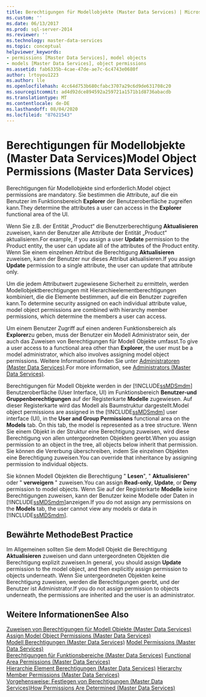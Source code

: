 ```yaml
---
title: Berechtigungen für Modellobjekte (Master Data Services) | Microsoft-Dokumentation
ms.custom: ''
ms.date: 06/13/2017
ms.prod: sql-server-2014
ms.reviewer: ''
ms.technology: master-data-services
ms.topic: conceptual
helpviewer_keywords:
- permissions [Master Data Services], model objects
- models [Master Data Services], object permissions
ms.assetid: fab6335b-4cae-47de-ae7c-6c4743e0680f
author: lrtoyou1223
ms.author: lle
ms.openlocfilehash: 4cc64d753b680cfabc3707a29c6d9de631708c20
ms.sourcegitcommit: ad4d92dce894592a259721a1571b1d8736abacdb
ms.translationtype: MT
ms.contentlocale: de-DE
ms.lasthandoff: 08/04/2020
ms.locfileid: "87621543"
---
```

# <a name="model-object-permissions-master-data-services"></a><span data-ttu-id="875b8-102">Berechtigungen für Modellobjekte (Master Data Services)</span><span class="sxs-lookup"><span data-stu-id="875b8-102">Model Object Permissions (Master Data Services)</span></span>
  <span data-ttu-id="875b8-103">Berechtigungen für Modellobjekte sind erforderlich.</span><span class="sxs-lookup"><span data-stu-id="875b8-103">Model object permissions are mandatory.</span></span> <span data-ttu-id="875b8-104">Sie bestimmen die Attribute, auf die ein Benutzer im Funktionsbereich **Explorer** der Benutzeroberfläche zugreifen kann.</span><span class="sxs-lookup"><span data-stu-id="875b8-104">They determine the attributes a user can access in the **Explorer** functional area of the UI.</span></span>  
  
 <span data-ttu-id="875b8-105">Wenn Sie z.B. der Entität „Product“ die Benutzerberechtigung **Aktualisieren** zuweisen, kann der Benutzer alle Attribute der Entität „Product“ aktualisieren.</span><span class="sxs-lookup"><span data-stu-id="875b8-105">For example, if you assign a user **Update** permission to the Product entity, the user can update all of the attributes of the Product entity.</span></span> <span data-ttu-id="875b8-106">Wenn Sie einem einzelnen Attribut die Berechtigung **Aktualisieren** zuweisen, kann der Benutzer nur dieses Attribut aktualisieren.</span><span class="sxs-lookup"><span data-stu-id="875b8-106">If you assign **Update** permission to a single attribute, the user can update that attribute only.</span></span>  
  
 <span data-ttu-id="875b8-107">Um die jedem Attributwert zugewiesene Sicherheit zu ermitteln, werden Modellobjektberechtigungen mit Hierarchieelementberechtigungen kombiniert, die die Elemente bestimmen, auf die ein Benutzer zugreifen kann.</span><span class="sxs-lookup"><span data-stu-id="875b8-107">To determine security assigned on each individual attribute value, model object permissions are combined with hierarchy member permissions, which determine the members a user can access.</span></span>  
  
 <span data-ttu-id="875b8-108">Um einem Benutzer Zugriff auf einen anderen Funktionsbereich als **Explorer**zu geben, muss der Benutzer ein Modell Administrator sein, der auch das Zuweisen von Berechtigungen für Modell Objekte umfasst.</span><span class="sxs-lookup"><span data-stu-id="875b8-108">To give a user access to a functional area other than **Explorer**, the user must be a model administrator, which also involves assigning model object permissions.</span></span> <span data-ttu-id="875b8-109">Weitere Informationen finden Sie unter [Administratoren &#40;Master Data Services&#41;](administrators-master-data-services.md).</span><span class="sxs-lookup"><span data-stu-id="875b8-109">For more information, see [Administrators &#40;Master Data Services&#41;](administrators-master-data-services.md).</span></span>  
  
 <span data-ttu-id="875b8-110">Berechtigungen für Modell Objekte werden in der [!INCLUDE[ssMDSmdm](../includes/ssmdsmdm-md.md)] Benutzeroberfläche (User Interface, UI) im Funktionsbereich **Benutzer-und Gruppenberechtigungen** auf der Registerkarte **Modelle** zugewiesen. Auf dieser Registerkarte wird das Modell als Baumstruktur dargestellt.</span><span class="sxs-lookup"><span data-stu-id="875b8-110">Model object permissions are assigned in the [!INCLUDE[ssMDSmdm](../includes/ssmdsmdm-md.md)] user interface (UI), in the **User and Group Permissions** functional area on the **Models** tab. On this tab, the model is represented as a tree structure.</span></span> <span data-ttu-id="875b8-111">Wenn Sie einem Objekt in der Struktur eine Berechtigung zuweisen, wird diese Berechtigung von allen untergeordneten Objekten geerbt.</span><span class="sxs-lookup"><span data-stu-id="875b8-111">When you assign permission to an object in the tree, all objects below inherit that permission.</span></span> <span data-ttu-id="875b8-112">Sie können die Vererbung überschreiben, indem Sie einzelnen Objekten eine Berechtigung zuweisen.</span><span class="sxs-lookup"><span data-stu-id="875b8-112">You can override that inheritance by assigning permission to individual objects.</span></span>  
  
 <span data-ttu-id="875b8-113">Sie können Modell Objekten die Berechtigung " **Lesen**", " **Aktualisieren**" oder " **verweigern** " zuweisen.</span><span class="sxs-lookup"><span data-stu-id="875b8-113">You can assign **Read-only**, **Update**, or **Deny** permission to model objects.</span></span> <span data-ttu-id="875b8-114">Wenn Sie auf der Registerkarte **Modelle** keine Berechtigungen zuweisen, kann der Benutzer keine Modelle oder Daten in [!INCLUDE[ssMDSmdm](../includes/ssmdsmdm-md.md)]anzeigen.</span><span class="sxs-lookup"><span data-stu-id="875b8-114">If you do not assign any permissions on the **Models** tab, the user cannot view any models or data in [!INCLUDE[ssMDSmdm](../includes/ssmdsmdm-md.md)].</span></span>  
  
## <a name="best-practice"></a><span data-ttu-id="875b8-115">Bewährte Methode</span><span class="sxs-lookup"><span data-stu-id="875b8-115">Best Practice</span></span>  
 <span data-ttu-id="875b8-116">Im Allgemeinen sollten Sie dem Modell Objekt die Berechtigung **Aktualisieren** zuweisen und dann untergeordneten Objekten die Berechtigung explizit zuweisen.</span><span class="sxs-lookup"><span data-stu-id="875b8-116">In general, you should assign **Update** permission to the model object, and then explicitly assign permission to objects underneath.</span></span> <span data-ttu-id="875b8-117">Wenn Sie untergeordneten Objekten keine Berechtigung zuweisen, werden die Berechtigungen geerbt, und der Benutzer ist Administrator.</span><span class="sxs-lookup"><span data-stu-id="875b8-117">If you do not assign permission to objects underneath, the permissions are inherited and the user is an administrator.</span></span>  
  
## <a name="see-also"></a><span data-ttu-id="875b8-118">Weitere Informationen</span><span class="sxs-lookup"><span data-stu-id="875b8-118">See Also</span></span>  
 <span data-ttu-id="875b8-119">[Zuweisen von Berechtigungen für Modell Objekte &#40;Master Data Services&#41;](../../2014/master-data-services/assign-model-object-permissions-master-data-services.md) </span><span class="sxs-lookup"><span data-stu-id="875b8-119">[Assign Model Object Permissions &#40;Master Data Services&#41;](../../2014/master-data-services/assign-model-object-permissions-master-data-services.md) </span></span>  
 <span data-ttu-id="875b8-120">[Modell Berechtigungen &#40;Master Data Services&#41;](../../2014/master-data-services/model-permissions-master-data-services.md) </span><span class="sxs-lookup"><span data-stu-id="875b8-120">[Model Permissions &#40;Master Data Services&#41;](../../2014/master-data-services/model-permissions-master-data-services.md) </span></span>  
 <span data-ttu-id="875b8-121">[Berechtigungen für Funktionsbereiche &#40;Master Data Services&#41;](../../2014/master-data-services/functional-area-permissions-master-data-services.md) </span><span class="sxs-lookup"><span data-stu-id="875b8-121">[Functional Area Permissions &#40;Master Data Services&#41;](../../2014/master-data-services/functional-area-permissions-master-data-services.md) </span></span>  
 <span data-ttu-id="875b8-122">[Hierarchie Element Berechtigungen &#40;Master Data Services&#41;](../../2014/master-data-services/hierarchy-member-permissions-master-data-services.md) </span><span class="sxs-lookup"><span data-stu-id="875b8-122">[Hierarchy Member Permissions &#40;Master Data Services&#41;](../../2014/master-data-services/hierarchy-member-permissions-master-data-services.md) </span></span>  
 [<span data-ttu-id="875b8-123">Vorgehensweise: Festlegen von Berechtigungen &#40;Master Data Services&#41;</span><span class="sxs-lookup"><span data-stu-id="875b8-123">How Permissions Are Determined &#40;Master Data Services&#41;</span></span>](../../2014/master-data-services/how-permissions-are-determined-master-data-services.md)  
  
  
